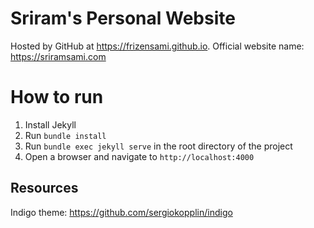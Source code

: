# Sriram's Personal Website
Hosted by GitHub at https://frizensami.github.io. Official website name: https://sriramsami.com

# How to run

1. Install Jekyll
2. Run `bundle install`
3. Run `bundle exec jekyll serve` in the root directory of the project
4. Open a browser and navigate to `http://localhost:4000`

## Resources
Indigo theme: https://github.com/sergiokopplin/indigo